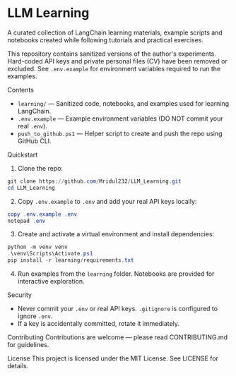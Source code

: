 # LLM Learning

A curated collection of LangChain learning materials, example scripts and notebooks created while following tutorials and practical exercises.

This repository contains sanitized versions of the author's experiments. Hard-coded API keys and private personal files (CV) have been removed or excluded. See `.env.example` for environment variables required to run the examples.

Contents
- `learning/` — Sanitized code, notebooks, and examples used for learning LangChain.
- `.env.example` — Example environment variables (DO NOT commit your real `.env`).
- `push_to_github.ps1` — Helper script to create and push the repo using GitHub CLI.

Quickstart
1. Clone the repo:
```powershell
git clone https://github.com/Mridul232/LLM_Learning.git
cd LLM_Learning
```
2. Copy `.env.example` to `.env` and add your real API keys locally:
```powershell
copy .env.example .env
notepad .env
```
3. Create and activate a virtual environment and install dependencies:
```powershell
python -m venv venv
.\venv\Scripts\Activate.ps1
pip install -r learning/requirements.txt
```
4. Run examples from the `learning` folder. Notebooks are provided for interactive exploration.

Security
- Never commit your `.env` or real API keys. `.gitignore` is configured to ignore `.env`.
- If a key is accidentally committed, rotate it immediately.

Contributing
Contributions are welcome — please read CONTRIBUTING.md for guidelines.

License
This project is licensed under the MIT License. See LICENSE for details.
